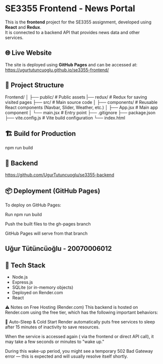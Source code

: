 # SE3355 Frontend - News Portal

This is the **frontend** project for the SE3355 assignment, developed using **React** and **Redux**.  
It is connected to a backend API that provides news data and other services.

## 🌐 Live Website
The site is deployed using **GitHub Pages** and can be accessed at:  
https://ugurtutuncuoglu.github.io/se3355-frontend/

## 📁 Project Structure

Frontend/
│
├── public/ # Public assets
|── redux/ # Redux for saving visited pages
├── src/ # Main source code
│ ├── components/ # Reusable React components (Navbar, Slider, Weather, etc.)
│ ├── App.jsx # Main app component
│ └── main.jsx # Entry point
├── .gitignore
├── package.json
├── vite.config.js # Vite build configuration
└── index.html

## 🏗️ Build for Production
npm run build

## 🔗 Backend
https://github.com/UgurTutuncuoglu/se3355-backend

## 📦 Deployment (GitHub Pages)
To deploy on GitHub Pages:

Run npm run build

Push the built files to the gh-pages branch

GitHub Pages will serve from that branch

## Uğur Tütüncüoğlu - 20070006012

## 🔧 Tech Stack

- Node.js
- Express.js
- SQLite (or in-memory objects)
- Deployed on Render.com
- React


⚠️ Notes on Free Hosting (Render.com)
This backend is hosted on Render.com using the free tier, which has the following important behaviors:

🔄 Auto-Sleep & Cold Start
Render automatically puts free services to sleep after 15 minutes of inactivity to save resources.

When the service is accessed again ( via the frontend or direct API call), it may take a few seconds or minutes to "wake up."

During this wake-up period, you might see a temporary 502 Bad Gateway error — this is expected and will usually resolve itself shortly.
